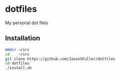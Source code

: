 # dotfiles

My personal dot files

## Installation

```bash
mkdir ~/src
cd    ~/src
git clone https://github.com/JasonSFuller/dotfiles
cd dotfiles
./install.sh
```
